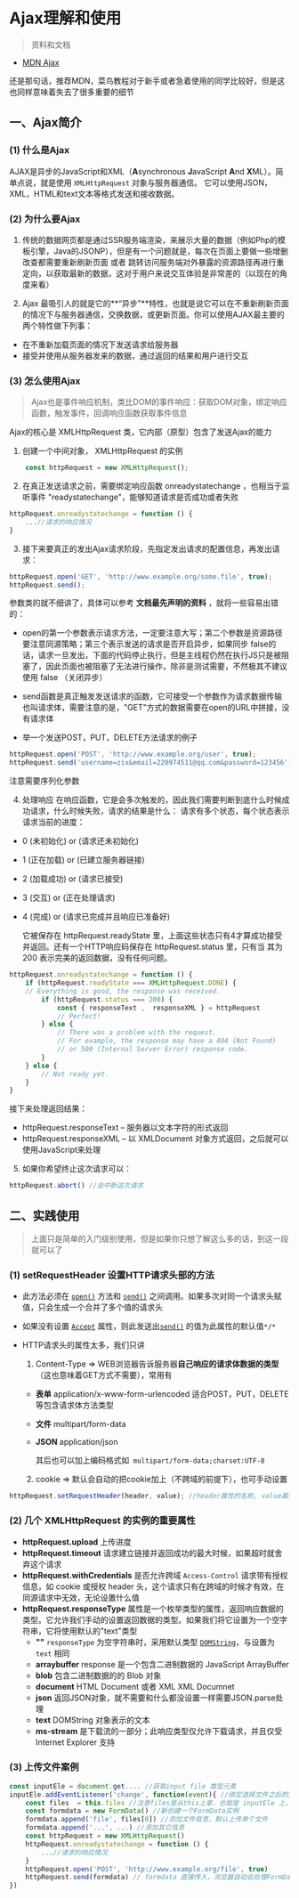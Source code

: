 # Ajax理解和使用

> 资料和文档

- [MDN Ajax ](https://developer.mozilla.org/zh-CN/docs/Web/Guide/AJAX)

还是那句话，推荐MDN，菜鸟教程对于新手或者急着使用的同学比较好，但是这也同样意味着失去了很多重要的细节

## 一、Ajax简介

### (1) 什么是Ajax

AJAX是异步的JavaScript和XML（**A**synchronous **J**avaScript **A**nd **X**ML）。简单点说，就是使用 `XMLHttpRequest` 对象与服务器通信。 它可以使用JSON，XML，HTML和text文本等格式发送和接收数据。

### (2) 为什么要Ajax

1. 传统的数据网页都是通过SSR服务端渲染，来展示大量的数据（例如Php的模板引擎，Java的JSONP），但是有一个问题就是，每次在页面上要做一些增删改查都需要重新刷新页面 或者 跳转访问服务端对外暴露的资源路径再进行重定向，以获取最新的数据，这对于用户来说交互体验是非常差的（以现在的角度来看）

2. Ajax 最吸引人的就是它的**“异步”**特性，也就是说它可以在不重新刷新页面的情况下与服务器通信，交换数据，或更新页面。你可以使用AJAX最主要的两个特性做下列事：
- 在不重新加载页面的情况下发送请求给服务器
- 接受并使用从服务器发来的数据，通过返回的结果和用户进行交互
### (3) 怎么使用Ajax

> Ajax也是事件响应机制，类比DOM的事件响应：获取DOM对象，绑定响应函数，触发事件，回调响应函数获取事件信息

Ajax的核心是 XMLHttpRequest 类，它内部（原型）包含了发送Ajax的能力

1. 创建一个中间对象， XMLHttpRequest 的实例

```javascript
    const httpRequest = new XMLHttpRequest();
```

2. 在真正发送请求之前，需要绑定响应函数 onreadystatechange ，也相当于监听事件 "readystatechange"，能够知道请求是否成功或者失败

```javascript
httpRequest.onreadystatechange = function () {
    ...//请求的响应情况
}
```

3. 接下来要真正的发出Ajax请求阶段，先指定发出请求的配置信息，再发出请求：	

```javascript
httpRequest.open('GET', 'http://www.example.org/some.file', true);
httpRequest.send();
```
参数类的就不细讲了，具体可以参考 **文档最先声明的资料** ，就将一些容易出错的：
- open的第一个参数表示请求方法，一定要注意大写；第二个参数是资源路径要注意同源策略；第三个表示发送的请求是否开启异步，如果同步 false的话，请求一旦发出，下面的代码停止执行，但是主线程仍然在执行JS只是被阻塞了，因此页面也被阻塞了无法进行操作，除非是测试需要，不然极其不建议使用 false （关闭异步）

- send函数是真正触发发送请求的函数，它可接受一个参数作为请求数据传输也叫请求体，需要注意的是，"GET"方式的数据需要在open的URL中拼接，没有请求体

- 举一个发送POST，PUT，DELETE方法请求的例子

```javascript
httpRequest.open('POST', 'http://www.example.org/user', true);
httpRequest.send('username=zix&email=220974511@qq.com&password=123456');
```
注意需要序列化参数

4. 处理响应
在响应函数，它是会多次触发的，因此我们需要判断到底什么时候成功请求，什么时候失败，请求的结果是什么：
请求有多个状态，每个状态表示请求当前的进度：		
		
- 0 (未初始化) or (请求还未初始化)
- 1 (正在加载) or (已建立服务器链接)
- 2 (加载成功) or (请求已接受)
- 3 (交互) or (正在处理请求)
- 4 (完成) or (请求已完成并且响应已准备好)

	它被保存在 httpRequest.readyState 里，上面这些状态只有4才算成功接受并返回。还有一个HTTP响应码保存在 httpRequest.status 里，只有当 其为 200 表示完美的返回数据，没有任何问题。

```javascript
httpRequest.onreadystatechange = function () {
    if (httpRequest.readyState === XMLHttpRequest.DONE) {
    // Everything is good, the response was received.
    	if (httpRequest.status === 200) {
    		const { responseText ,  responseXML } = httpRequest
            // Perfect!
        } else {
            // There was a problem with the request.
            // For example, the response may have a 404 (Not Found)
            // or 500 (Internal Server Error) response code.
        }
    } else {
        // Not ready yet.
    }
}
```
接下来处理返回结果：
- httpRequest.responseText – 服务器以文本字符的形式返回
- httpRequest.responseXML – 以 XMLDocument 对象方式返回，之后就可以使用JavaScript来处理

5. 如果你希望终止这次请求可以：

```javascript
httpRequest.abort() //会中断这次请求
```


## 二、实践使用

> 上面只是简单的入门级别使用，但是如果你只想了解这么多的话，到这一段就可以了

### (1) setRequestHeader  设置HTTP请求头部的方法

- 此方法必须在  [`open()`](https://developer.mozilla.org/zh-CN/docs/Web/API/XMLHttpRequest/open) 方法和 [`send()`](https://developer.mozilla.org/zh-CN/docs/Web/API/XMLHttpRequest/send)  之间调用。如果多次对同一个请求头赋值，只会生成一个合并了多个值的请求头

- 如果没有设置 [`Accept`](https://developer.mozilla.org/zh-CN/docs/Web/HTTP/Headers/Accept) 属性，则此发送出[`send()`](https://developer.mozilla.org/zh-CN/docs/Web/API/XMLHttpRequest/send) 的值为此属性的默认值`*/*` 

- HTTP请求头的属性太多，我们只讲

  1. Content-Type => WEB浏览器告诉服务器**自己响应的请求体数据的类型**（这也意味着GET方式不需要），常用有

  - **表单** application/x-www-form-urlencoded 适合POST，PUT，DELETE等包含请求体方法类型

  - **文件** multipart/form-data

  - **JSON** application/json

    其后也可以加上编码格式如`` multipart/form-data;charset:UTF-8``
  
  2. cookie => 默认会自动的把cookie加上（不跨域的前提下），也可手动设置

```javascript
httpRequest.setRequestHeader(header, value); //header属性的名称, value属性的值
```

### (2) 几个 XMLHttpRequest 的实例的重要属性

- **httpRequest.upload** 上传进度
- **httpRequest.timeout** 请求建立链接并返回成功的最大时候，如果超时就舍弃这个请求
- **httpRequest.withCredentials** 是否允许跨域 `Access-Control` 请求带有授权信息，如 cookie 或授权 header 头，这个请求只有在跨域的时候才有效，在同源请求中无效，无论设置什么值
- **httpRequest.responseType** 属性是一个枚举类型的属性，返回响应数据的类型。它允许我们手动的设置返回数据的类型。如果我们将它设置为一个空字符串，它将使用默认的"text"类型
  - **""** `responseType` 为空字符串时，采用默认类型 [`DOMString`](https://developer.mozilla.org/zh-CN/docs/Web/API/DOMString)，与设置为 `text` 相同
  - **arraybuffer** response 是一个包含二进制数据的 JavaScript ArrayBuffer
  - **blob**  包含二进制数据的的 Blob 对象
  - **document** HTML Document 或者 XML XML Documnet
  - **json** 返回JSON对象，就不需要和什么都没设置一样需要JSON.parse处理
  - **text** DOMString 对象表示的文本
  - **ms-stream** 是下载流的一部分；此响应类型仅允许下载请求，并且仅受 Internet Explorer 支持

### (3) 上传文件案例

```javascript
const inputEle = document.get.... //获取input file 类型元素
inputEle.addEventListener('change', function(event){ //绑定选择文件之后的方法
	const files  = this.files //注意files是从this上拿，也就是 inputEle 上，并不是event
    const formdata = new FormData() //新创建一个FormData实例
    formdata.append('file', files[0]) //添加文件信息，默认上传单个文件
    formdata.append('...', ...) //添加其它信息
    const httpRequest = new XMLHttpRequest()
    httpRequest.onreadystatechange = function () {
        ...//请求的响应情况
    }
	httpRequest.open('POST', 'http://www.example.org/file', true)
	httpRequest.send(formdata) // formdata 直接传入，浏览器自动会处理FormData类型数据，并且设置对应的 Content-Type ，因此不要在手动设置Content-Type；如果你设置了 Content-Type为 multipart/form-data，那么请求就会被降级为普通的表单上传也就是application/x-www-form-urlencoded，后台无法获取到文件资源
})
```

